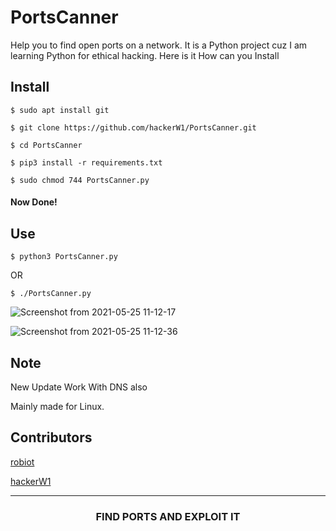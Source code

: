 # PortsCanner
Help you to find open ports on a network.
It is a Python project cuz I am learning Python for ethical hacking.
Here is it How can you Install

## Install
```
$ sudo apt install git

$ git clone https://github.com/hackerW1/PortsCanner.git

$ cd PortsCanner

$ pip3 install -r requirements.txt

$ sudo chmod 744 PortsCanner.py
```

#### Now Done!

## Use
```
$ python3 PortsCanner.py
```
OR
```
$ ./PortsCanner.py
```

![Screenshot from 2021-05-25 11-12-17](https://user-images.githubusercontent.com/70388641/119445281-2c190980-bd4a-11eb-9a58-2ac09b21c14b.png)



![Screenshot from 2021-05-25 11-12-36](https://user-images.githubusercontent.com/70388641/119445339-42bf6080-bd4a-11eb-9aab-a4630153a0ff.png)

## Note

New Update Work With DNS also

Mainly made for Linux.

## Contributors 

[robiot](https://github.com/robiot/)

[hackerW1](https://github.com/hackerW1/)

---

<h3 align="center">FIND PORTS AND EXPLOIT IT</h3>
